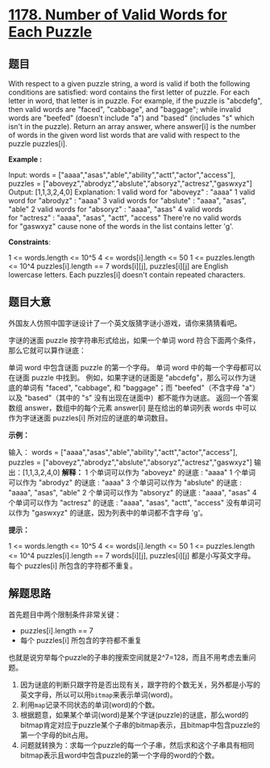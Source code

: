 

# [1178. Number of Valid Words for Each Puzzle](https://leetcode-cn.com/problems/number-of-valid-words-for-each-puzzle/)


## 题目

With respect to a given puzzle string, a word is valid if both the following conditions are satisfied:
word contains the first letter of puzzle.
For each letter in word, that letter is in puzzle.
For example, if the puzzle is "abcdefg", then valid words are "faced", "cabbage", and "baggage"; while invalid words are "beefed" (doesn't include "a") and "based" (includes "s" which isn't in the puzzle).
Return an array answer, where answer[i] is the number of words in the given word list words that are valid with respect to the puzzle puzzles[i].

**Example :**

Input: 
words = ["aaaa","asas","able","ability","actt","actor","access"], 
puzzles = ["aboveyz","abrodyz","abslute","absoryz","actresz","gaswxyz"]
Output: [1,1,3,2,4,0]
Explanation:
1 valid word for "aboveyz" : "aaaa" 
1 valid word for "abrodyz" : "aaaa"
3 valid words for "abslute" : "aaaa", "asas", "able"
2 valid words for "absoryz" : "aaaa", "asas"
4 valid words for "actresz" : "aaaa", "asas", "actt", "access"
There're no valid words for "gaswxyz" cause none of the words in the list contains letter 'g'.

**Constraints**:

1 <= words.length <= 10^5
4 <= words[i].length <= 50
1 <= puzzles.length <= 10^4
puzzles[i].length == 7
words[i][j], puzzles[i][j] are English lowercase letters.
Each puzzles[i] doesn't contain repeated characters.


## 题目大意

外国友人仿照中国字谜设计了一个英文版猜字谜小游戏，请你来猜猜看吧。

字谜的迷面 puzzle 按字符串形式给出，如果一个单词 word 符合下面两个条件，那么它就可以算作谜底：

单词 word 中包含谜面 puzzle 的第一个字母。
单词 word 中的每一个字母都可以在谜面 puzzle 中找到。
例如，如果字谜的谜面是 "abcdefg"，那么可以作为谜底的单词有 "faced", "cabbage", 和 "baggage"；而 "beefed"（不含字母 "a"）以及 "based"（其中的 "s" 没有出现在谜面中）都不能作为谜底。
返回一个答案数组 answer，数组中的每个元素 answer[i] 是在给出的单词列表 words 中可以作为字谜迷面 puzzles[i] 所对应的谜底的单词数目。

 

**示例：**

输入：
words = ["aaaa","asas","able","ability","actt","actor","access"], 
puzzles = ["aboveyz","abrodyz","abslute","absoryz","actresz","gaswxyz"]
输出：[1,1,3,2,4,0]
**解释：**
1 个单词可以作为 "aboveyz" 的谜底 : "aaaa" 
1 个单词可以作为 "abrodyz" 的谜底 : "aaaa"
3 个单词可以作为 "abslute" 的谜底 : "aaaa", "asas", "able"
2 个单词可以作为 "absoryz" 的谜底 : "aaaa", "asas"
4 个单词可以作为 "actresz" 的谜底 : "aaaa", "asas", "actt", "access"
没有单词可以作为 "gaswxyz" 的谜底，因为列表中的单词都不含字母 'g'。

**提示：**

1 <= words.length <= 10^5
4 <= words[i].length <= 50
1 <= puzzles.length <= 10^4
puzzles[i].length == 7
words[i][j], puzzles[i][j] 都是小写英文字母。
每个 puzzles[i] 所包含的字符都不重复。

## 解题思路

首先题目中两个限制条件非常关键： 

- puzzles[i].length == 7
- 每个 puzzles[i] 所包含的字符都不重复

也就是说穷举每个puzzle的子串的搜索空间就是2^7=128，而且不用考虑去重问题。

1. 因为谜底的判断只跟字符是否出现有关，跟字符的个数无关，另外都是小写的英文字母，所以可以用`bitmap`来表示单词(word)。
2. 利用`map`记录不同状态的单词(word)的个数。
3. 根据题意，如果某个单词(word)是某个字谜(puzzle)的谜底，那么word的bitmap肯定对应于puzzle某个子串的bitmap表示，且bitmap中包含puzzle的第一个字母的bit占用。
4. 问题就转换为：求每一个puzzle的每一个子串，然后求和这个子串具有相同bitmap表示且word中包含puzzle的第一个字母的word的个数。